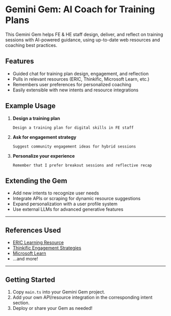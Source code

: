 # Gemini Gem: AI Coach for Training Plans

This Gemini Gem helps FE & HE staff design, deliver, and reflect on training sessions with AI-powered guidance, using up-to-date web resources and coaching best practices.

## Features

- Guided chat for training plan design, engagement, and reflection
- Pulls in relevant resources (ERIC, Thinkific, Microsoft Learn, etc.)
- Remembers user preferences for personalized coaching
- Easily extensible with new intents and resource integrations

## Example Usage

1. **Design a training plan**
   ```
   Design a training plan for digital skills in FE staff
   ```
2. **Ask for engagement strategy**
   ```
   Suggest community engagement ideas for hybrid sessions
   ```
3. **Personalize your experience**
   ```
   Remember that I prefer breakout sessions and reflective recap
   ```

## Extending the Gem

- Add new intents to recognize user needs
- Integrate APIs or scraping for dynamic resource suggestions
- Expand personalization with a user profile system
- Use external LLMs for advanced generative features

---

## References Used

- [ERIC Learning Resource](https://files.eric.ed.gov/fulltext/ED557191.pdf)
- [Thinkific Engagement Strategies](https://www.thinkific.com/blog/community-engagement-strategy/)
- [Microsoft Learn](https://learn.microsoft.com/en-us/training/)
- ...and more!

---

## Getting Started

1. Copy `main.ts` into your Gemini Gem project.
2. Add your own API/resource integration in the corresponding intent section.
3. Deploy or share your Gem as needed!

